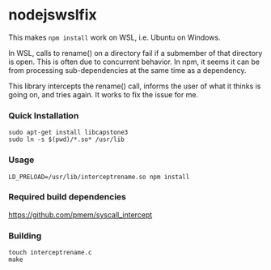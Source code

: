 # nodejswslfix #

This makes `npm install` work on WSL, i.e. Ubuntu on Windows.

In WSL, calls to rename() on a directory fail if a submember of that directory is open.
This is often due to concurrent behavior.
In npm, it seems it can be from processing sub-dependencies at the same time as a dependency.

This library intercepts the rename() call, informs the user of what it thinks is going on, and tries again.
It works to fix the issue for me.

### Quick Installation
    sudo apt-get install libcapstone3
    sudo ln -s $(pwd)/*.so* /usr/lib

### Usage
    LD_PRELOAD=/usr/lib/interceptrename.so npm install

### Required build dependencies

https://github.com/pmem/syscall_intercept

### Building
    touch interceptrename.c
    make
